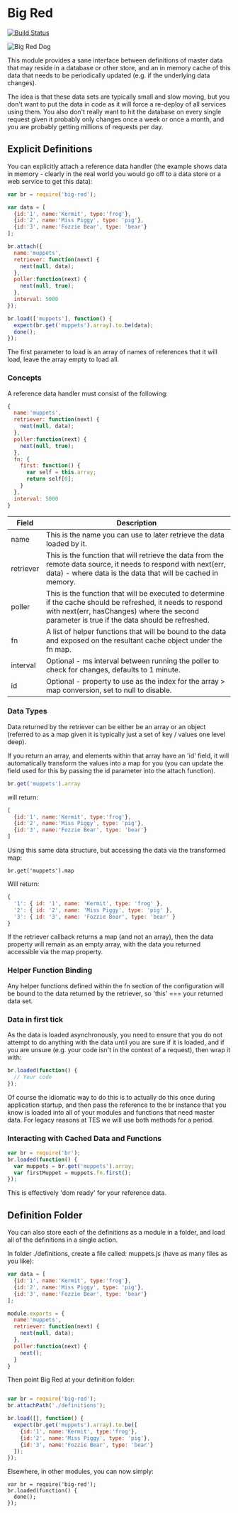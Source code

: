 # Big Red

[![Build Status](https://travis-ci.org/tes/big-red.svg?branch=master)](https://travis-ci.org/tes/big-red)

![Big Red Dog](http://www.hollywoodreporter.com/sites/default/files/imagecache/modal_800/2012/05/clifford_happy_a_l.jpg)

This module provides a sane interface between definitions of master data that may reside in a database or other store, and an in memory cache of this data that needs to be periodically updated (e.g. if the underlying data changes).

The idea is that these data sets are typically small and slow moving, but you don't want to put the data in code as it will force a re-deploy of all services using them.  You also don't really want to hit the database on every single request given it probably only changes once a week or once a month, and you are probably getting millions of requests per day.

## Explicit Definitions

You can explicitly attach a reference data handler (the example shows data in memory - clearly in the real world you would go off to a data store or a web service to get this data):


```js
var br = require('big-red');

var data = [
  {id:'1', name:'Kermit', type:'frog'},
  {id:'2', name:'Miss Piggy', type: 'pig'},
  {id:'3', name:'Fozzie Bear', type: 'bear'}
];

br.attach({
  name:'muppets',
  retriever: function(next) {
    next(null, data);
  },
  poller:function(next) {
    next(null, true);
  },
  interval: 5000
});

br.load(['muppets'], function() {
  expect(br.get('muppets').array).to.be(data);
  done();
});
```

The first parameter to load is an array of names of references that it will load, leave the array empty to load all.

### Concepts

A reference data handler must consist of the following:

```js
{
  name:'muppets',
  retriever: function(next) {
    next(null, data);
  },
  poller:function(next) {
    next(null, true);
  },
  fn: {
    first: function() {
      var self = this.array;
      return self[0];
    }
  },
  interval: 5000
}
```

|Field|Description|
------|------------
name|This is the name you can use to later retrieve the data loaded by it.
retriever|This is the function that will retrieve the data from the remote data source, it needs to respond with next(err, data) - where data is the data that will be cached in memory.
poller|This is the function that will be executed to determine if the cache should be refreshed, it needs to respond with next(err, hasChanges) where the second parameter is true if the data should be refreshed.
fn|A list of helper functions that will be bound to the data and exposed on the resultant cache object under the fn map.
interval|Optional - ms interval between running the poller to check for changes, defaults to 1 minute.
id|Optional - property to use as the index for the array > map conversion, set to null to disable.

### Data Types

Data returned by the retriever can be either be an array or an object (referred to as a map given it is typically just a set of key / values one level deep).

If you return an array, and elements within that array have an 'id' field, it will automatically transform the values into a map for you (you can update the field used for this by passing the id parameter into the attach function).

```js
br.get('muppets').array
```

will return:

```js
[
  {id:'1', name:'Kermit', type:'frog'},
  {id:'2', name:'Miss Piggy', type: 'pig'},
  {id:'3', name:'Fozzie Bear', type: 'bear'}
]
```

Using this same data structure, but accessing the data via the transformed map:

```
br.get('muppets').map
```

Will return:

```js
{
  '1': { id: '1', name: 'Kermit', type: 'frog' },
  '2': { id: '2', name: 'Miss Piggy', type: 'pig' },
  '3': { id: '3', name: 'Fozzie Bear', type: 'bear' }
}
```

If the retriever callback returns a map (and not an array), then the data property will remain as an empty array, with the data you returned accessible via the map property.

### Helper Function Binding

Any helper functions defined within the fn section of the configuration will be bound to the data returned by the retriever, so 'this' === your returned data set.

### Data in first tick

As the data is loaded asynchronously, you need to ensure that you do not attempt to do anything with the data until you are sure if it is loaded, and if you are unsure (e.g. your code isn't in the context of a request), then wrap it with:

```js
br.loaded(function() {
  // Your code
});
```

Of course the idiomatic way to do this is to actually do this once during application startup, and then pass the reference to the br instance that you know is loaded into all of your modules and functions that need master data.  For legacy reasons at TES we will use both methods for a period.

### Interacting with Cached Data and Functions

```js
var br = require('br');
br.loaded(function() {
  var muppets = br.get('muppets').array;
  var firstMuppet = muppets.fn.first();
});
```

This is effectively 'dom ready' for your reference data.


## Definition Folder

You can also store each of the definitions as a module in a folder, and load all of the definitions in a single action.

In folder ./definitions, create a file called: muppets.js (have as many files as you like):

```js
var data = [
  {id:'1', name:'Kermit', type:'frog'},
  {id:'2', name:'Miss Piggy', type: 'pig'},
  {id:'3', name:'Fozzie Bear', type: 'bear'}
];

module.exports = {
  name:'muppets',
  retriever: function(next) {
    next(null, data);
  },
  poller:function(next) {
    next();
  }
}
```

Then point Big Red at your definition folder:

```js

var br = require('big-red');
br.attachPath('./definitions');

br.load([], function() {
  expect(br.get('muppets').array).to.be([
    {id:'1', name:'Kermit', type:'frog'},
    {id:'2', name:'Miss Piggy', type: 'pig'},
    {id:'3', name:'Fozzie Bear', type: 'bear'}
  ]);
});
```

Elsewhere, in other modules, you can now simply:

```
var br = require('big-red');
br.loaded(function() {
  done();
});
```
